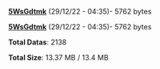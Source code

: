 [**5WsGdtmk**](/data/5WsGdtmk.txt) (29/12/22 - 04:35)- 5762 bytes

[**5WsGdtmk**](/data/5WsGdtmk.txt) (29/12/22 - 04:35)- 5762 bytes

**Total Datas**: 2138

**Total Size**: 13.37 MB / 13.4 MB